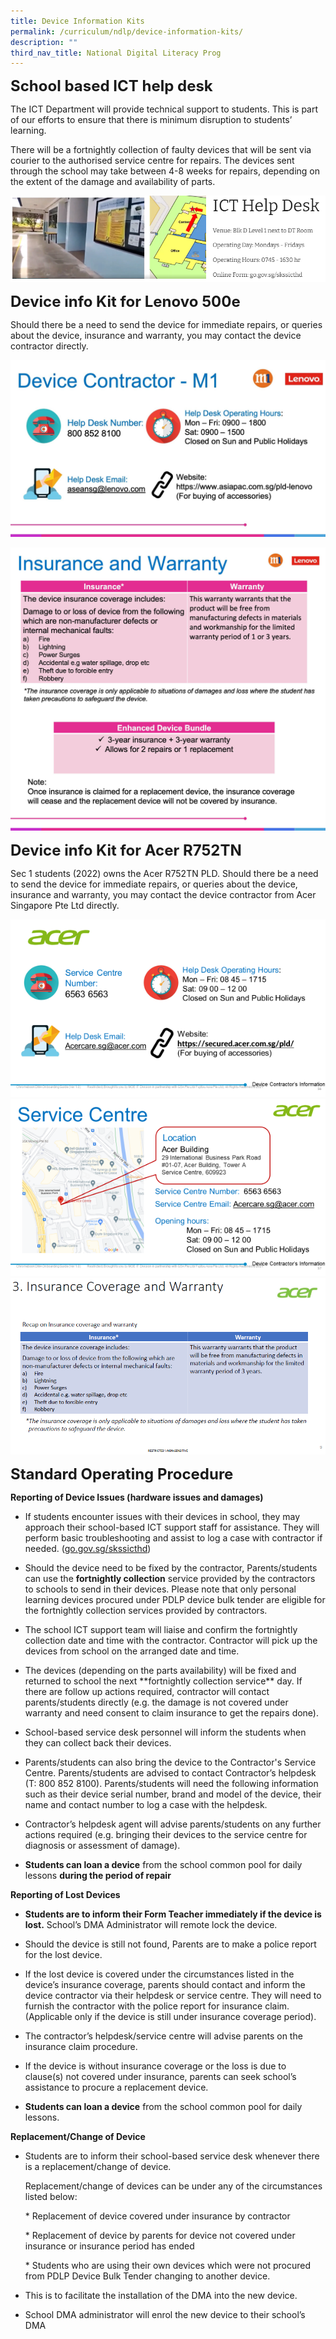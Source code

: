 ```yaml
---
title: Device Information Kits
permalink: /curriculum/ndlp/device-information-kits/
description: ""
third_nav_title: National Digital Literacy Prog
---
```

**<font size=5>School based ICT help desk</font>**

The ICT Department will provide technical support to students. This is part of our efforts to ensure that there is minimum disruption to students’ learning.

There will be a fortnightly collection of faulty devices that will be sent via courier to the authorised service centre for repairs. The devices sent through the school may take between 4-8 weeks for repairs, depending on the extent of the damage and availability of parts.

![](/images/NDLP/sch%20based%20ict%20helpdesk.png)

**<font size=5>**Device info Kit for Lenovo 500e**</font>**

Should there be a need to send the device for immediate repairs, or queries about the device, insurance and warranty, you may contact the device contractor directly.

![](/images/NDLP/32-device-support-02.jpg)

![](/images/NDLP/34-device-support-04.jpg)

**<font size=5>**Device info Kit for Acer R752TN**</font>**

Sec 1 students (2022) owns the Acer R752TN PLD. Should there be a need to send the device for immediate repairs, or queries about the device, insurance and warranty, you may contact the device contractor from Acer Singapore Pte Ltd directly.

![](/images/NDLP/41-acer-device-support-02.png)
![](/images/NDLP/41-acer-device-support-03.png)
![](/images/NDLP/41-acer-device-support-04.png)

**<font size=5>**Standard Operating Procedure**</font>**

**Reporting of Device Issues (hardware issues and damages)**

*   If students encounter issues with their devices in school, they may approach their school-based ICT support staff for assistance. They will perform basic troubleshooting and assist to log a case with contractor if needed. ([go.gov.sg/skssicthd](https://form.gov.sg/#!/5e40b45c90a6810012db9175))
    
*   Should the device need to be fixed by the contractor, Parents/students can use the **fortnightly collection** service provided by the contractors to schools to send in their devices. Please note that only personal learning devices procured under PDLP device bulk tender are eligible for the fortnightly collection services provided by contractors.
    
*   The school ICT support team will liaise and confirm the fortnightly collection date and time with the contractor. Contractor will pick up the devices from school on the arranged date and time.
    
*   The devices (depending on the parts availability) will be fixed and returned to school the next \*\*fortnightly collection service\*\* day. If there are follow up actions required, contractor will contact parents/students directly (e.g. the damage is not covered under warranty and need consent to claim insurance to get the repairs done).
    
*   School-based service desk personnel will inform the students when they can collect back their devices.
    
*   Parents/students can also bring the device to the Contractor's Service Centre. Parents/students are advised to contact Contractor’s helpdesk (T: 800 852 8100). Parents/students will need the following information such as their device serial number, brand and model of the device, their name and contact number to log a case with the helpdesk.


    
*   Contractor’s helpdesk agent will advise parents/students on any further actions required (e.g. bringing their devices to the service centre for diagnosis or assessment of damage).
    
*   **Students can loan a device** from the school common pool for daily lessons **during the period of repair**

**Reporting of Lost Devices**

*   **Students are to inform their Form Teacher immediately if the device is lost.** School’s DMA Administrator will remote lock the device.
    
*   Should the device is still not found, Parents are to make a police report for the lost device.
    
*   If the lost device is covered under the circumstances listed in the device’s insurance coverage, parents should contact and inform the device contractor via their helpdesk or service centre. They will need to furnish the contractor with the police report for insurance claim. (Applicable only if the device is still under insurance coverage period).
    
*   The contractor’s helpdesk/service centre will advise parents on the insurance claim procedure.
    
*   If the device is without insurance coverage or the loss is due to clause(s) not covered under insurance, parents can seek school’s assistance to procure a replacement device.
    
*   **Students can loan a device** from the school common pool for daily lessons.

**Replacement/Change of Device**

*   Students are to inform their school-based service desk whenever there is a replacement/change of device.  
      
    Replacement/change of devices can be under any of the circumstances listed below:
    
    \* Replacement of device covered under insurance by contractor
    
    \* Replacement of device by parents for device not covered under insurance or insurance period has ended
    
    \* Students who are using their own devices which were not procured from PDLP Device Bulk Tender changing to another device.
    
      
    
*   This is to facilitate the installation of the DMA into the new device.
    
*   School DMA administrator will enrol the new device to their school’s DMA